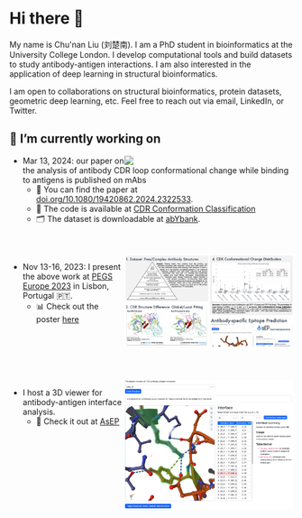 # Hi there 👋

My name is Chu'nan Liu (刘楚南). I am a PhD student in bioinformatics at the University College London. I develop computational tools and build datasets to study antibody-antigen interactions. I am also interested in the application of deep learning in structural bioinformatics.

I am open to collaborations on structural bioinformatics, protein datasets, geometric deep learning, etc. Feel free to reach out via email, LinkedIn, or Twitter.

## 🔭 I’m currently working on

<img src=figures/1ikf_0P.0.gif width=300 align="right">

- Mar 13, 2024: our paper on the analysis of antibody CDR loop conformational change while binding to antigens is published on mAbs
  - :page_with_curl: You can find the paper at [doi.org/10.1080/19420862.2024.2322533](https://doi.org/10.1080/19420862.2024.2322533).
  - :robot: The code is available at [CDR Conformation Classification](https://github.com/biochunan/CDRConformationClassification)
  - :card_index_dividers: The dataset is downloadable at [abYbank](http://www.abybank.org/abdb/snapshots/abdb_20220926.zip).

<br>
<br>

<a href="https://drive.google.com/file/d/10ZQahMxCc7Sp14RU0CVqCLS6M_Gv9AmQ/view?usp=sharing">
    <img src=figures/poster.png width=300 align="right">
</a>

- Nov 13-16, 2023: I present the above work at [PEGS Europe 2023](https://www.pegsummiteurope.com/) in Lisbon, Portugal :portugal:.
  - 📊 Check out the poster [here](https://drive.google.com/file/d/10ZQahMxCc7Sp14RU0CVqCLS6M_Gv9AmQ/view?usp=sharing)

<br>
<br>
<br>
<br>
<br>

<a href="https://walle.abycloud.net">
    <img src=figures/viewer.png width=300 align="right">
</a>

- I host a 3D viewer for antibody-antigen interface analysis.
  - :eyes: Check it out at [AsEP](https://walle.abycloud.net)
